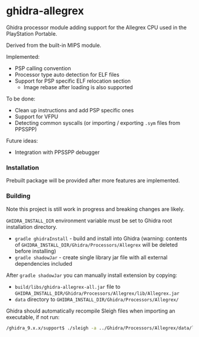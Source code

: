 ghidra-allegrex
===============

Ghidra processor module adding support for the Allegrex CPU used in the PlayStation Portable.

Derived from the built-in MIPS module.

Implemented:
- PSP calling convention
- Processor type auto detection for ELF files
- Support for PSP specific ELF relocation section
  - Image rebase after loading is also supported

To be done:
- Clean up instructions and add PSP specific ones
- Support for VFPU
- Detecting common syscalls (or importing / exporting `.sym` files from PPSSPP)

Future ideas:
- Integration with PPSSPP debugger

### Installation

Prebuilt package will be provided after more features are implemented.

### Building

Note this project is still work  in progress and breaking changes are likely.

`GHIDRA_INSTALL_DIR` environment variable must be set to Ghidra root installation directory.

- `gradle ghidraInstall` - build and install into Ghidra (warning: contents of `GHIDRA_INSTALL_DIR/Ghidra/Processors/Allegrex` will be deleted before installing)
- `gradle shadowJar` - create single library jar file with all external dependencies included

After `gradle shadowJar` you can manually install extension by copying:
 - `build/libs/ghidra-allegrex-all.jar` file to `GHIDRA_INSTALL_DIR/Ghidra/Processors/Allegrex/lib/Allegrex.jar`
 - `data` directory to `GHIDRA_INSTALL_DIR/Ghidra/Processors/Allegrex/`

Ghidra should automatically recompile Sleigh files when importing an executable, if not run:
```bash
/ghidra_9.x.x/support$ ./sleigh -a ../Ghidra/Processors/Allegrex/data/languages/
```
